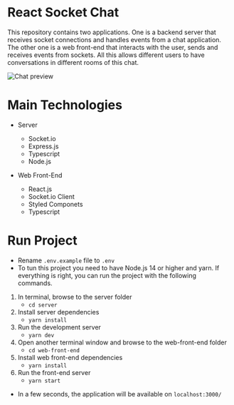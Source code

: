 # React Socket Chat

This repository contains two applications. One is a backend server that receives socket connections and handles events from a chat application. The other one is a web front-end that interacts with the user, sends and receives events from sockets. All this allows different users to have conversations in different rooms of this chat.

![Chat preview](./preview/react-socket-chat.gif)

# Main Technologies

-  Server

   -  Socket.io
   -  Express.js
   -  Typescript
   -  Node.js

-  Web Front-End

   -  React.js
   -  Socket.io Client
   -  Styled Componets
   -  Typescript

# Run Project

-  Rename `.env.example` file to `.env`
-  To tun this project you need to have Node.js 14 or higher and yarn. If everything is right, you can run the project with the following commands.

1. In terminal, browse to the server folder
   -  `cd server`
2. Install server dependencies
   -  `yarn install`
3. Run the development server
   -  `yarn dev`
4. Open another terminal window and browse to the web-front-end folder
   -  `cd web-front-end`
5. Install web front-end dependencies
   -  `yarn install`
6. Run the front-end server
   -  `yarn start`

-  In a few seconds, the application will be available on `localhost:3000/`
